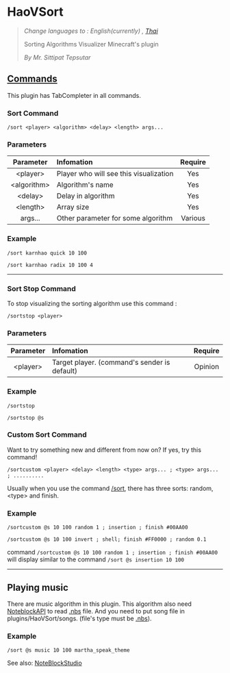 # HaoVSort

> *Change languages to : English(currently) , [Thai](README.th.md)*
>
> Sorting Algorithms Visualizer Minecraft's plugin
>
> _By Mr. Sittipat Tepsutar_

## [Commands](src/main/java/com/hao/haovsort/commands/Sort.java)

This plugin has TabCompleter in all commands.

### Sort Command
```
/sort <player> <algorithm> <delay> <length> args...
```
### Parameters
|Parameter|Infomation|Require|
|:-:|:-|:-:|
|\<player\>|Player who will see this visualization|Yes|
|\<algorithm\>|Algorithm's name|Yes|
|\<delay\>|Delay in algorithm|Yes|
|\<length\>|Array size|Yes|
|args...|Other parameter for some algorithm|Various

### Example
```
/sort karnhao quick 10 100
```
```
/sort karnhao radix 10 100 4
```

<hr>

### Sort Stop Command
To stop visualizing the sorting algorithm
use this command :
```
/sortstop <player>
```
### Parameters
|Parameter|Infomation|Require|
|:-:|:-|:-:|
|\<player\>|Target player. (command's sender is default)|Opinion|

### Example
```
/sortstop
```
```
/sortstop @s
```

### Custom Sort Command
Want to try something new and different from now on? If yes, try this command!

```
/sortcustom <player> <delay> <length> <type> args... ; <type> args... ; ..........
```
Usually when you use the command [/sort](#sort-command), there has three sorts: random, \<type\> and finish.

### Example
```
/sortcustom @s 10 100 random 1 ; insertion ; finish #00AA00
```
```
/sortcustom @s 10 100 invert ; shell; finish #FF0000 ; random 0.1
```

command `/sortcustom @s 10 100 random 1 ; insertion ; finish #00AA00` will display similar to the command `/sort @s insertion 10 100`

<hr>


## Playing music
There are music algorithm in this plugin. This algorithm also need [NoteblockAPI](https://www.spigotmc.org/resources/noteblockapi.19287/) to read [.nbs](https://opennbs.org/nbs) file.
And you need to put song file in plugins/HaoVSort/songs. (file's type must be [.nbs](https://opennbs.org/nbs)).

### Example
```
/sort @s music 10 100 martha_speak_theme
```

See also: [NoteBlockStudio](https://opennbs.org/)